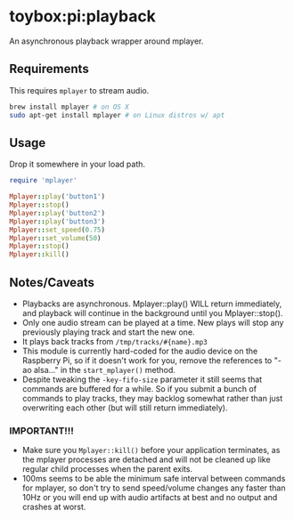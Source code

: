 # toybox:pi:playback

An asynchronous playback wrapper around mplayer.

## Requirements

This requires `mplayer` to stream audio.

```bash
brew install mplayer # on OS X
sudo apt-get install mplayer # on Linux distros w/ apt
```

## Usage

Drop it somewhere in your load path.

```ruby
require 'mplayer'

Mplayer::play('button1')
Mplayer::stop()
Mplayer::play('button2')
Mplayer::play('button3')
Mplayer::set_speed(0.75)
Mplayer::set_volume(50)
Mplayer::stop()
Mplayer::kill()
```

## Notes/Caveats

* Playbacks are asynchronous. Mplayer::play() WILL return immediately, and playback will continue in the background until you Mplayer::stop().
* Only one audio stream can be played at a time. New plays will stop any previously playing track and start the new one.
* It plays back tracks from ```/tmp/tracks/#{name}.mp3```
* This module is currently hard-coded for the audio device on the Raspberry Pi, so if it doesn't work for you, remove the references to "-ao alsa..." in the ```start_mplayer()``` method.
* Despite tweaking the ```-key-fifo-size``` parameter it still seems that commands are buffered for a while. So if you submit a bunch of commands to play tracks, they may backlog somewhat rather than just overwriting each other (but will still return immediately).

### IMPORTANT!!!
* Make sure you ```Mplayer::kill()``` before your application terminates, as the mplayer processes are detached and will not be cleaned up like regular child processes when the parent exits.
* 100ms seems to be able the minimum safe interval between commands for mplayer, so don't try to send speed/volume changes any faster than 10Hz or you will end up with audio artifacts at best and no output and crashes at worst.
